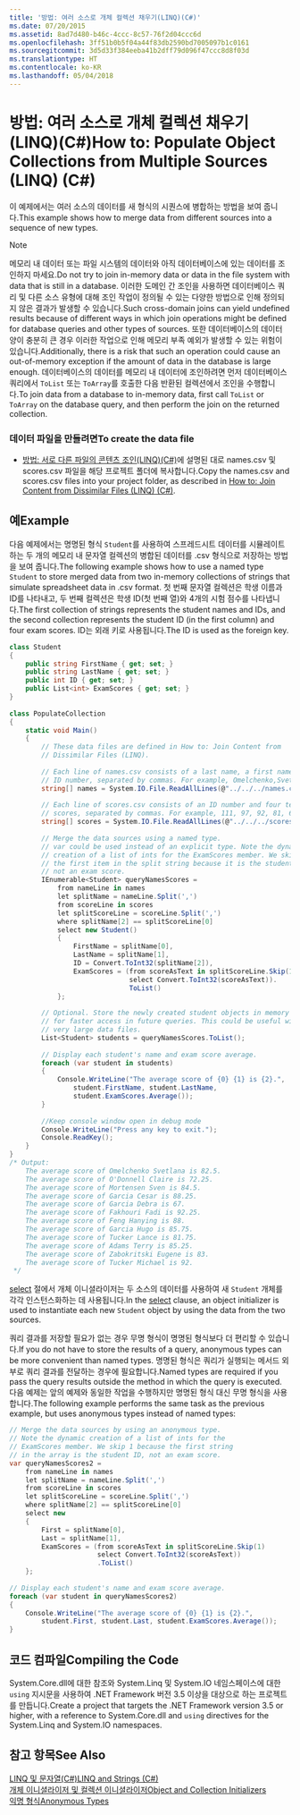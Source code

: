 ```yaml
---
title: '방법: 여러 소스로 개체 컬렉션 채우기(LINQ)(C#)'
ms.date: 07/20/2015
ms.assetid: 8ad7d480-b46c-4ccc-8c57-76f2d04ccc6d
ms.openlocfilehash: 3ff51b0b5f04a44f83db2590bd7005097b1c0161
ms.sourcegitcommit: 3d5d33f384eeba41b2dff79d096f47ccc8d8f03d
ms.translationtype: HT
ms.contentlocale: ko-KR
ms.lasthandoff: 05/04/2018
---
```

# <a name="how-to-populate-object-collections-from-multiple-sources-linq-c"></a><span data-ttu-id="db258-102">방법: 여러 소스로 개체 컬렉션 채우기(LINQ)(C#)</span><span class="sxs-lookup"><span data-stu-id="db258-102">How to: Populate Object Collections from Multiple Sources (LINQ) (C#)</span></span>
<span data-ttu-id="db258-103">이 예제에서는 여러 소스의 데이터를 새 형식의 시퀀스에 병합하는 방법을 보여 줍니다.</span><span class="sxs-lookup"><span data-stu-id="db258-103">This example shows how to merge data from different sources into a sequence of new types.</span></span>  
  
> [!NOTE]
>  <span data-ttu-id="db258-104">메모리 내 데이터 또는 파일 시스템의 데이터와 아직 데이터베이스에 있는 데이터를 조인하지 마세요.</span><span class="sxs-lookup"><span data-stu-id="db258-104">Do not try to join in-memory data or data in the file system with data that is still in a database.</span></span> <span data-ttu-id="db258-105">이러한 도메인 간 조인을 사용하면 데이터베이스 쿼리 및 다른 소스 유형에 대해 조인 작업이 정의될 수 있는 다양한 방법으로 인해 정의되지 않은 결과가 발생할 수 있습니다.</span><span class="sxs-lookup"><span data-stu-id="db258-105">Such cross-domain joins can yield undefined results because of different ways in which join operations might be defined for database queries and other types of sources.</span></span> <span data-ttu-id="db258-106">또한 데이터베이스의 데이터 양이 충분히 큰 경우 이러한 작업으로 인해 메모리 부족 예외가 발생할 수 있는 위험이 있습니다.</span><span class="sxs-lookup"><span data-stu-id="db258-106">Additionally, there is a risk that such an operation could cause an out-of-memory exception if the amount of data in the database is large enough.</span></span> <span data-ttu-id="db258-107">데이터베이스의 데이터를 메모리 내 데이터에 조인하려면 먼저 데이터베이스 쿼리에서 `ToList` 또는 `ToArray`를 호출한 다음 반환된 컬렉션에서 조인을 수행합니다.</span><span class="sxs-lookup"><span data-stu-id="db258-107">To join data from a database to in-memory data, first call `ToList` or `ToArray` on the database query, and then perform the join on the returned collection.</span></span>  
  
### <a name="to-create-the-data-file"></a><span data-ttu-id="db258-108">데이터 파일을 만들려면</span><span class="sxs-lookup"><span data-stu-id="db258-108">To create the data file</span></span>  
  
-   <span data-ttu-id="db258-109">[방법: 서로 다른 파일의 콘텐츠 조인(LINQ)(C#)](../../../../csharp/programming-guide/concepts/linq/how-to-join-content-from-dissimilar-files-linq.md)에 설명된 대로 names.csv 및 scores.csv 파일을 해당 프로젝트 폴더에 복사합니다.</span><span class="sxs-lookup"><span data-stu-id="db258-109">Copy the names.csv and scores.csv files into your project folder, as described in [How to: Join Content from Dissimilar Files (LINQ) (C#)](../../../../csharp/programming-guide/concepts/linq/how-to-join-content-from-dissimilar-files-linq.md).</span></span>  
  
## <a name="example"></a><span data-ttu-id="db258-110">예</span><span class="sxs-lookup"><span data-stu-id="db258-110">Example</span></span>  
 <span data-ttu-id="db258-111">다음 예제에서는 명명된 형식 `Student`를 사용하여 스프레드시트 데이터를 시뮬레이트하는 두 개의 메모리 내 문자열 컬렉션의 병합된 데이터를 .csv 형식으로 저장하는 방법을 보여 줍니다.</span><span class="sxs-lookup"><span data-stu-id="db258-111">The following example shows how to use a named type `Student` to store merged data from two in-memory collections of strings that simulate spreadsheet data in .csv format.</span></span> <span data-ttu-id="db258-112">첫 번째 문자열 컬렉션은 학생 이름과 ID를 나타내고, 두 번째 컬렉션은 학생 ID(첫 번째 열)와 4개의 시험 점수를 나타냅니다.</span><span class="sxs-lookup"><span data-stu-id="db258-112">The first collection of strings represents the student names and IDs, and the second collection represents the student ID (in the first column) and four exam scores.</span></span> <span data-ttu-id="db258-113">ID는 외래 키로 사용됩니다.</span><span class="sxs-lookup"><span data-stu-id="db258-113">The ID is used as the foreign key.</span></span>  
  
```csharp  
class Student  
{  
    public string FirstName { get; set; }  
    public string LastName { get; set; }  
    public int ID { get; set; }  
    public List<int> ExamScores { get; set; }  
}  
  
class PopulateCollection  
{  
    static void Main()  
    {  
        // These data files are defined in How to: Join Content from   
        // Dissimilar Files (LINQ).  
  
        // Each line of names.csv consists of a last name, a first name, and an  
        // ID number, separated by commas. For example, Omelchenko,Svetlana,111  
        string[] names = System.IO.File.ReadAllLines(@"../../../names.csv");  
  
        // Each line of scores.csv consists of an ID number and four test   
        // scores, separated by commas. For example, 111, 97, 92, 81, 60  
        string[] scores = System.IO.File.ReadAllLines(@"../../../scores.csv");  
  
        // Merge the data sources using a named type.  
        // var could be used instead of an explicit type. Note the dynamic  
        // creation of a list of ints for the ExamScores member. We skip   
        // the first item in the split string because it is the student ID,   
        // not an exam score.  
        IEnumerable<Student> queryNamesScores =  
            from nameLine in names  
            let splitName = nameLine.Split(',')  
            from scoreLine in scores  
            let splitScoreLine = scoreLine.Split(',')  
            where splitName[2] == splitScoreLine[0]  
            select new Student()  
            {  
                FirstName = splitName[0],  
                LastName = splitName[1],  
                ID = Convert.ToInt32(splitName[2]),  
                ExamScores = (from scoreAsText in splitScoreLine.Skip(1)  
                              select Convert.ToInt32(scoreAsText)).  
                              ToList()  
            };  
  
        // Optional. Store the newly created student objects in memory  
        // for faster access in future queries. This could be useful with  
        // very large data files.  
        List<Student> students = queryNamesScores.ToList();  
  
        // Display each student's name and exam score average.  
        foreach (var student in students)  
        {  
            Console.WriteLine("The average score of {0} {1} is {2}.",  
                student.FirstName, student.LastName,  
                student.ExamScores.Average());  
        }  
  
        //Keep console window open in debug mode  
        Console.WriteLine("Press any key to exit.");  
        Console.ReadKey();  
    }  
}  
/* Output:   
    The average score of Omelchenko Svetlana is 82.5.  
    The average score of O'Donnell Claire is 72.25.  
    The average score of Mortensen Sven is 84.5.  
    The average score of Garcia Cesar is 88.25.  
    The average score of Garcia Debra is 67.  
    The average score of Fakhouri Fadi is 92.25.  
    The average score of Feng Hanying is 88.  
    The average score of Garcia Hugo is 85.75.  
    The average score of Tucker Lance is 81.75.  
    The average score of Adams Terry is 85.25.  
    The average score of Zabokritski Eugene is 83.  
    The average score of Tucker Michael is 92.  
 */  
```  
  
 <span data-ttu-id="db258-114">[select](../../../../csharp/language-reference/keywords/select-clause.md) 절에서 개체 이니셜라이저는 두 소스의 데이터를 사용하여 새 `Student` 개체를 각각 인스턴스화하는 데 사용됩니다.</span><span class="sxs-lookup"><span data-stu-id="db258-114">In the [select](../../../../csharp/language-reference/keywords/select-clause.md) clause, an object initializer is used to instantiate each new `Student` object by using the data from the two sources.</span></span>  
  
 <span data-ttu-id="db258-115">쿼리 결과를 저장할 필요가 없는 경우 무명 형식이 명명된 형식보다 더 편리할 수 있습니다.</span><span class="sxs-lookup"><span data-stu-id="db258-115">If you do not have to store the results of a query, anonymous types can be more convenient than named types.</span></span> <span data-ttu-id="db258-116">명명된 형식은 쿼리가 실행되는 메서드 외부로 쿼리 결과를 전달하는 경우에 필요합니다.</span><span class="sxs-lookup"><span data-stu-id="db258-116">Named types are required if you pass the query results outside the method in which the query is executed.</span></span> <span data-ttu-id="db258-117">다음 예제는 앞의 예제와 동일한 작업을 수행하지만 명명된 형식 대신 무명 형식을 사용합니다.</span><span class="sxs-lookup"><span data-stu-id="db258-117">The following example performs the same task as the previous example, but uses anonymous types instead of named types:</span></span>  
  
```csharp  
// Merge the data sources by using an anonymous type.  
// Note the dynamic creation of a list of ints for the  
// ExamScores member. We skip 1 because the first string  
// in the array is the student ID, not an exam score.  
var queryNamesScores2 =  
    from nameLine in names  
    let splitName = nameLine.Split(',')  
    from scoreLine in scores  
    let splitScoreLine = scoreLine.Split(',')  
    where splitName[2] == splitScoreLine[0]  
    select new  
    {  
        First = splitName[0],  
        Last = splitName[1],  
        ExamScores = (from scoreAsText in splitScoreLine.Skip(1)  
                      select Convert.ToInt32(scoreAsText))  
                      .ToList()  
    };  
  
// Display each student's name and exam score average.  
foreach (var student in queryNamesScores2)  
{  
    Console.WriteLine("The average score of {0} {1} is {2}.",  
        student.First, student.Last, student.ExamScores.Average());  
}  
```  
  
## <a name="compiling-the-code"></a><span data-ttu-id="db258-118">코드 컴파일</span><span class="sxs-lookup"><span data-stu-id="db258-118">Compiling the Code</span></span>  
 <span data-ttu-id="db258-119">System.Core.dll에 대한 참조와 System.Linq 및 System.IO 네임스페이스에 대한 `using` 지시문을 사용하여 .NET Framework 버전 3.5 이상을 대상으로 하는 프로젝트를 만듭니다.</span><span class="sxs-lookup"><span data-stu-id="db258-119">Create a project that targets the .NET Framework  version 3.5 or higher, with a reference to System.Core.dll and `using` directives for the System.Linq and System.IO namespaces.</span></span>  
  
## <a name="see-also"></a><span data-ttu-id="db258-120">참고 항목</span><span class="sxs-lookup"><span data-stu-id="db258-120">See Also</span></span>  
 [<span data-ttu-id="db258-121">LINQ 및 문자열(C#)</span><span class="sxs-lookup"><span data-stu-id="db258-121">LINQ and Strings (C#)</span></span>](../../../../csharp/programming-guide/concepts/linq/linq-and-strings.md)  
 [<span data-ttu-id="db258-122">개체 이니셜라이저 및 컬렉션 이니셜라이저</span><span class="sxs-lookup"><span data-stu-id="db258-122">Object and Collection Initializers</span></span>](../../../../csharp/programming-guide/classes-and-structs/object-and-collection-initializers.md)  
 [<span data-ttu-id="db258-123">익명 형식</span><span class="sxs-lookup"><span data-stu-id="db258-123">Anonymous Types</span></span>](../../../../csharp/programming-guide/classes-and-structs/anonymous-types.md)
